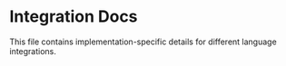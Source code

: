# Integration Docs

This file contains implementation-specific details for different language integrations.